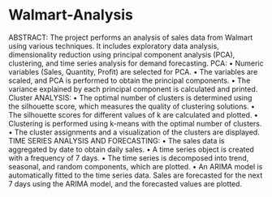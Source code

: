# Walmart-Analysis
ABSTRACT:
The project performs an analysis of sales data from Walmart using various techniques. It 
includes exploratory data analysis, dimensionality reduction using principal component 
analysis (PCA), clustering, and time series analysis for demand forecasting.
PCA:
• Numeric variables (Sales, Quantity, Profit) are selected for PCA.
• The variables are scaled, and PCA is performed to obtain the principal 
components.
• The variance explained by each principal component is calculated and printed.
Cluster ANALYSIS:
• The optimal number of clusters is determined using the silhouette score, which 
measures the quality of clustering solutions.
• The silhouette scores for different values of k are calculated and plotted.
• Clustering is performed using k-means with the optimal number of clusters.
• The cluster assignments and a visualization of the clusters are displayed.
TIME SERIES ANALYSIS AND FORECASTING:
• The sales data is aggregated by date to obtain daily sales.
• A time series object is created with a frequency of 7 days.
• The time series is decomposed into trend, seasonal, and random components, 
which are plotted.
• An ARIMA model is automatically fitted to the time series data.
Sales are forecasted for the next 7 days using the ARIMA model, and the forecasted values 
are plotted.
